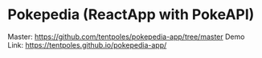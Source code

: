 # Pokepedia (ReactApp with PokeAPI)  

Master: https://github.com/tentpoles/pokepedia-app/tree/master
Demo Link: https://tentpoles.github.io/pokepedia-app/
